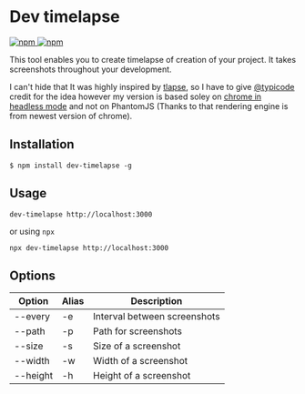 # Dev timelapse
[![npm](https://img.shields.io/npm/dt/dev-timelapse.svg)
![npm](https://img.shields.io/npm/v/dev-timelapse.svg)](https://www.npmjs.com/package/dev-timelapse)

This tool enables you to create timelapse of creation of your project.
It takes screenshots throughout your development.

I can't hide that It was highly inspired by [tlapse](https://github.com/typicode/tlapse), so I have to give [@typicode](https://github.com/typicode) credit for the idea however my version is based soley on [chrome in headless mode](https://github.com/juliangruber/capture-chrome) and not on PhantomJS (Thanks to that rendering engine is from newest version of chrome).

## Installation
```
$ npm install dev-timelapse -g
```

## Usage
```
dev-timelapse http://localhost:3000
```
or using `npx`
```
npx dev-timelapse http://localhost:3000
```

## Options
| Option   | Alias  | Description                  |
| -------- | ------ | ---------------------------- |
| --every  | -e     | Interval between screenshots |
| --path   | -p     | Path for screenshots         |
| --size   | -s     | Size of a screenshot         |
| --width  | -w     | Width of a screenshot        |
| --height | -h     | Height of a screenshot       |
